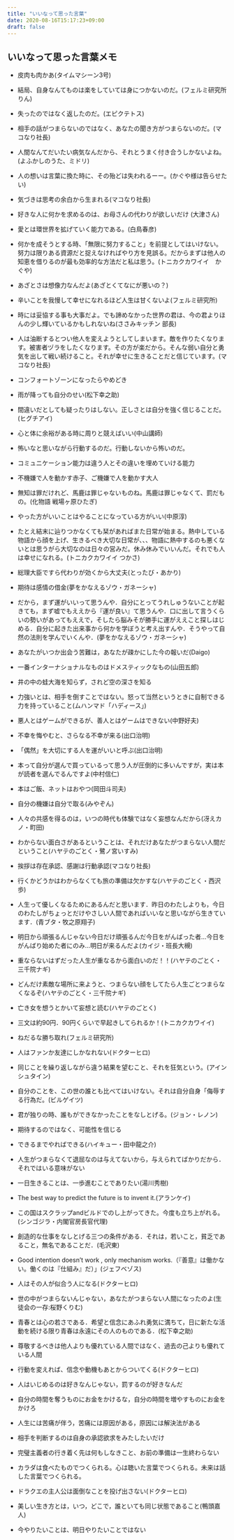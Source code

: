 ```yaml
---
title: "いいなって思った言葉"
date: 2020-08-16T15:17:23+09:00
draft: false
---
```

<!--more-->
## いいなって思った言葉メモ
- 皮肉も肉かあ(タイムマシーン3号)

- 結局、自身なんてものは楽をしていては身につかないのだ。(フェルミ研究所 りん)

- 失ったのではなく返したのだ。(エピクテトス)

- 相手の話がつまらないのではなく、あなたの聞き方がつまらないのだ。(マコなり社長)

- 人間なんてだいたい病気なんだから、それとうまく付き合うしかないよね。(よふかしのうた、ミドリ)

- 人の想いは言葉に換た時に、その殆どは失われるーー。(かぐや様は告らせたい)

- 気づきは思考の余白から生まれる(マコなり社長)

- 好きな人に何かを求めるのは、お母さんの代わりが欲しいだけ
(大津さん)

- 愛とは環世界を拡げていく能力である。(白鳥春彦)

- 何かを成そうとする時、「無限に努力すること」を前提としてはいけない。努力は限りある資源だと捉えなければやり方を見誤る。だからまずは他人の知恵を借りるのが最も効率的な方法だと私は思う。(トニカクカワイイ　かぐや)

- あざとさは想像力なんだよ(あざとくてなにが悪いの？)

- 辛いことを我慢して幸せになれるほど人生は甘くないよ(フェルミ研究所)

- 時には妥協する事も大事だよ。でも諦めなかった世界の君は、今の君よりほんの少し輝いているかもしれないね(ささみキッチン 部長)

- 人は油断するとつい他人を変えようとしてしまいます。敵を作りたくなります。被害者ヅラをしたくなります。その方が楽だから。そんな弱い自分と勇気を出して戦い続けること。それが幸せに生きることだと信じています。(マコなり社長)

- コンフォートゾーンになったらやめどき

- 雨が降っても自分のせい(松下幸之助)

- 間違いだとしても疑ったりはしない。正しさとは自分を強く信じることだ。(ヒグチアイ)

- 心と体に余裕がある時に周りと競えばいい(中山講師)

- 怖いなと思いながら行動するのだ。行動しないから怖いのだ。

- コミュニケーション能力は違う人とその違いを埋めていける能力

- 不機嫌で人を動かす赤子、ご機嫌で人を動かす大人

- 無知は罪だけれど、馬鹿は罪じゃないものね。馬鹿は罪じゃなくて、罰だもの。(化物語 戦場ヶ原ひたぎ)

- やった方がいいことはやることになっている方がいい(中原淳)

- たとえ結末に辿りつかなくても栞があればまた日常が始まる。熱中している物語から顔を上げ、生きるべき大切な日常が、、、物語に熱中するのも悪くないとは思うがら大切なのは日々の営みだ。休み休みでいいんだ。それでも人は幸せになれる。(トニカクカワイイ つかさ)

- 総理大臣ですら代わりが効くから大丈夫(とったび・あかり)

- 期待は感情の借金(夢をかなえるゾウ・ガネーシャ)

- だから，まず運がいいって思うんや．自分にとってうれしゅうないことが起きても，まず嘘でもええから『運が良い』て思うんや．口に出して言うくらいの勢いがあってもええで，そしたら脳みそが勝手に運がええこと探しはじめる．自分に起きた出来事から何かを学ぼうと考え出すんや．そうやって自然の法則を学んでいくんや．(夢をかなえるゾウ・ガネーシャ)

- あなたがいつか出会う苦難は，あなたが疎かにした今の報いだ(Daigo)

- 一番インターナショナルなものはドメスティックなもの(山田五郎)

- 井の中の蛙大海を知らず，されど空の深さを知る

- 力強いとは、相手を倒すことではない。怒って当然というときに自制できる力を持っていること(ムハンマド「ハディース」)

- 悪人とはゲームができるが、善人とはゲームはできない(中野好夫)

- 不幸を悔やむと、さらなる不幸が来る(出口治明)

- 「偶然」を大切にする人を運がいいと呼ぶ(出口治明)

- 本って自分が選んで買っているって思う人が圧倒的に多いんですが，実は本が読者を選んでるんですよ(中村信仁)

- 本はご飯、ネットはおやつ(岡田斗司夫)

- 自分の機嫌は自分で取る(みやぞん)

- 人々の共感を得るのは，いつの時代も体験ではなく妄想なんだから(冴えカノ・町田)

- わからない面白さがあるということは、それだけあなたがつまらない人間だということ(ハヤテのごとく・鷺ノ宮いすみ)

- 挨拶は存在承認、感謝は行動承認(マコなり社長)

- 行くかどうかはわからなくても旅の準備は欠かすな(ハヤテのごとく・西沢歩)

- 人生って優しくなるためにあるんだと思います．昨日のわたしよりも，今日のわたしがちょっとだけやさしい人間であればいいなと思いながら生きています．(青ブタ・牧之原翔子)

- 明日から頑張るんじゃない今日だけ頑張るんだ今日をがんばった者…今日をがんばり始めた者にのみ…明日が来るんだよ(カイジ・班長大槻)
  
- 重ならないはずだった人生が重なるから面白いのだ！！(ハヤテのごとく・三千院ナギ)

- どんだけ素敵な場所に来ようと、つまらない顔をしてたら人生ごとつまらなくなるぞ(ハヤテのごとく・三千院ナギ)

- 亡き女を想うとかいて妄想と読む(ハヤテのごとく)

- 三文は約90円．90円くらいで早起きしてられるか！(トニカクカワイイ)

- ねだるな勝ち取れ(フェルミ研究所)

- 人はファンか友達にしかなれない(ドクターヒロ)

- 同じことを繰り返しながら違う結果を望むこと、それを狂気という。(アインシュタイン)

- 自分のことを、この世の誰とも比べてはいけない。それは自分自身「侮辱する行為だ。(ビルゲイツ)

- 君が独りの時、誰もができなかったことをなしとげる。(ジョン・レノン)

- 期待するのではなく、可能性を信じる

- できるまでやればできる(ハイキュー・田中龍之介)

- 人生がつまらなくて退屈なのは与えてないから，与えられてばかりだから．それではいる意味がない

- 一日生きることは、一歩進むことでありたい(湯川秀樹)

- The best way to predict the future is to invent it.(アランケイ)

- この国はスクラップandビルドでのし上がってきた。今度も立ち上がれる。(シンゴジラ・内閣官房長官代理)

- 創造的な仕事をなしとげる三つの条件がある．それは，若いこと，貧乏であること，無名であることだ．(毛沢東)

- Good intention doesn’t work , only mechanism works.（『善意』は働かない。働くのは『仕組み』だ）」(ジェフベゾス)

- 人はその人が似合う人になる(ドクターヒロ)

- 世の中がつまらないんじゃない，あなたがつまらない人間になったのよ(生徒会の一存:桜野くりむ)

- 青春とは心の若さである．希望と信念にあふれ勇気に満ちて，日に新たな活動を続ける限り青春は永遠にその人のものである．(松下幸之助)

- 尊敬するべきは他人よりも優れている人間ではなく、過去の己よりも優れている人間

- 行動を変えれば、信念や動機もあとからついてくる(ドクターヒロ)

- 人はいじめるのは好きなんじゃない，罰するのが好きなんだ

- 自分の時間を奪うものにお金をかけるな，自分の時間を増やすものにお金をかけろ

- 人生には苦痛が伴う，苦痛には原因がある，原因には解決法がある

- 相手を判断するのは自身の承認欲求をみたしたいだけ

- 完璧主義者の行き着く先は何もしなきこと、お前の準備は一生終わらない

- カラダは食べたものでつくられる。心は聴いた言葉でつくられる。未来は話した言葉でつくられる。

- ドラクエの主人公は面倒なことを投げ出さない(ドクターヒロ)

- 美しい生き方とは，いつ，どこで，誰といても同じ状態であること(鴨頭嘉人)

- 今やりたいことは、明日やりたいことではない
